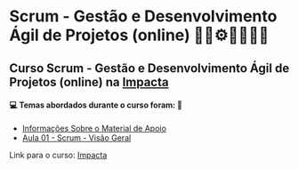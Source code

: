 # Scrum - Gestão e Desenvolvimento Ágil de Projetos (online) 🤖🎲⚙️🤯👨🏻‍💻
## Curso Scrum - Gestão e Desenvolvimento Ágil de Projetos (online) na [Impacta](https://www.impacta.com.br/cursos/scrum-gestao-e-desenvolvimento-agil-de-projetos-online)
#### 💻 Temas abordados durante o curso foram: 🚀

- [Informações Sobre o Material de Apoio](https://github.com/romulovieira777/Scrum_Gestao_e_Desenvolvimento_Agil_de_Projetos_Online/tree/main/Informacoes_Sobre_o_Material_de_Apoio)
- [Aula 01 - Scrum - Visão Geral](https://github.com/romulovieira777/Scrum_Gestao_e_Desenvolvimento_Agil_de_Projetos_Online/tree/main/Aula_01_Scrum_Visao_Geral)

Link para o curso: [Impacta](https://www.impacta.com.br/cursos/scrum-gestao-e-desenvolvimento-agil-de-projetos-online)
